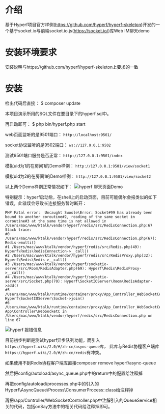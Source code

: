 # 介绍

基于Hyperf项目官方样例(https://github.com/hyperf/hyperf-skeleton)开发的一个基于socket.io与前端socket.io.js(https://socket.io/)库Web IM聊天demo

# 安装环境要求
安装说明与https://github.com/hyperf/hyperf-skeleton上要求的一致

# 安装

检出代码后直接：
$ composer update

本项目演示所用的SQL文件在要目录下的hyperf.sql中。

再启动即可：
$ php bin/hyperf.php start

web页面监听的是9501端口：
`http://localhost:9501/`

socket协议监听的是9502端口：
`ws://127.0.0.1:9502`

测试9501端口服务是否正常：
`http://127.0.0.1:9501/index`

模拟uid为1的在房间1的Demo样例：
`http://127.0.0.1:9501/view/socket1`

模拟uid为2的在房间1的Demo样例：
`http://127.0.0.1:9501/view/socket2`

以上两个Demo样例正常情况如下：
![hyperf 聊天页面Demo](http://pcms.jianmovie.com/1600936293417.jpg "聊天页面Demo")

特别提示：hyperf启动后，在shell上的启动页面，目前可能偶尔会报类似的如下错误，此错误会导致长连接服务暂时断开：
````
PHP Fatal error:  Uncaught Swoole\Error: Socket#99 has already been bound to another coroutine#2, reading of the same socket in coroutine#3 at the same time is not allowed in /Users/mac/www/ktalk/vendor/hyperf/redis/src/RedisConnection.php:67
Stack trace:
#0 /Users/mac/www/ktalk/vendor/hyperf/redis/src/RedisConnection.php(67): Redis->multi()
#1 /Users/mac/www/ktalk/vendor/hyperf/redis/src/Redis.php(49): Hyperf\Redis\RedisConnection->__call()
#2 /Users/mac/www/ktalk/vendor/hyperf/redis/src/RedisProxy.php(32): Hyperf\Redis\Redis->__call()
#3 /Users/mac/www/ktalk/vendor/hyperf/socketio-server/src/Room/RedisAdapter.php(69): Hyperf\Redis\RedisProxy->__call()
#4 /Users/mac/www/ktalk/vendor/hyperf/socketio-server/src/Socket.php(70): Hyperf\SocketIOServer\Room\RedisAdapter->add()
#5 /Users/mac/www/ktalk/runtime/container/proxy/App_Controller_WebSocketController.proxy.php(100): Hyperf\SocketIOServer\Socket->join()
#6 /Users/mac/www/ktalk/runtime/container/proxy/App_Controller_WebSocketController.proxy.php(69): App\Controller\WebSocketC in /Users/mac/www/ktalk/vendor/hyperf/redis/src/RedisConnection.php on line 67
````
![hyperf 报错信息](http://pcms.jianmovie.com/1600936770847.jpg "报错信息")

目前初步判断是测试hyperf异步队列功能，而引入`https://hyperf.wiki/2.0/#/zh-cn/async-queue`库，
此库与Redis协程客户端库`https://hyperf.wiki/2.0/#/zh-cn/redis`有冲突。    

如果使用不到Redis协程客户端库直接composer remove hyperf/async-queue    

然后把config/autoload/async_queue.php中的return中的配置给注释掉    

再把config/autoload/processes.php中的引入的Hyperf\AsyncQueue\Process\ConsumerProcess::class给注释掉    

再把/app/Controller/WebSocketController.php中注解引入的QueueService相关的代码，包括onSay方法中的相关代码给注释掉即可。


